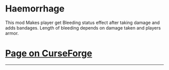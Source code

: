 # Haemorrhage
This mod Makes player get Bleeding status effect after taking damage and adds bandages.
Length of bleeding depends on damage taken and players armor.

# [Page on CurseForge](https://www.curseforge.com/minecraft/mc-mods/haemorrhage)

------------------------------------------------------------

